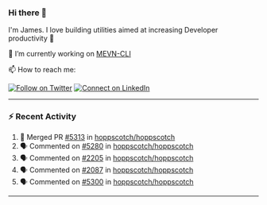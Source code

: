 ### Hi there 👋

I'm James. I love building utilities aimed at increasing Developer productivity :raised_hands: 

🔭 I’m currently working on [MEVN-CLI](https://github.com/madlabsinc/mevn-cli)

📫 How to reach me:

[![Follow on Twitter](https://img.shields.io/badge/--twitter?label=Twitter&logo=Twitter&style=social)](https://twitter.com/james_madhacks) [![Connect on LinkedIn](https://img.shields.io/badge/--linkedin?label=LinkedIn&logo=LinkedIn&style=social)](https://www.linkedin.com/in/jamesgeorge007)

---

### :zap: Recent Activity

<!--START_SECTION:activity-->
1. 🎉 Merged PR [#5313](https://github.com/hoppscotch/hoppscotch/pull/5313) in [hoppscotch/hoppscotch](https://github.com/hoppscotch/hoppscotch)
2. 🗣 Commented on [#5280](https://github.com/hoppscotch/hoppscotch/issues/5280#issuecomment-3150180460) in [hoppscotch/hoppscotch](https://github.com/hoppscotch/hoppscotch)
3. 🗣 Commented on [#2205](https://github.com/hoppscotch/hoppscotch/issues/2205#issuecomment-3150090470) in [hoppscotch/hoppscotch](https://github.com/hoppscotch/hoppscotch)
4. 🗣 Commented on [#2087](https://github.com/hoppscotch/hoppscotch/issues/2087#issuecomment-3150044466) in [hoppscotch/hoppscotch](https://github.com/hoppscotch/hoppscotch)
5. 🗣 Commented on [#5300](https://github.com/hoppscotch/hoppscotch/pull/5300#issuecomment-3139482614) in [hoppscotch/hoppscotch](https://github.com/hoppscotch/hoppscotch)
<!--END_SECTION:activity-->

---

<!--
**jamesgeorge007/jamesgeorge007** is a ✨ _special_ ✨ repository because its `README.md` (this file) appears on your GitHub profile.

Here are some ideas to get you started:

- 🌱 I’m currently learning ...
- 👯 I’m looking to collaborate on ...
- 🤔 I’m looking for help with ...
- 💬 Ask me about ...
- 😄 Pronouns: ...
- ⚡ Fun fact: ...
-->
